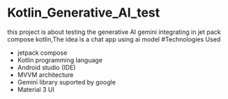 # Kotlin_Generative_AI_test
this project is about testing the generative AI gemini integrating in jet pack compose kotlin,The idea is a chat app using ai model
#Technologies Used 
- jetpack compose 
- Kotlin programming language 
- Android studio (IDE)
- MVVM architecture
- Gemini library suported by google 
- Material 3 UI